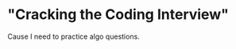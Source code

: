 "Cracking the Coding Interview"
==============================

Cause I need to practice algo questions.
